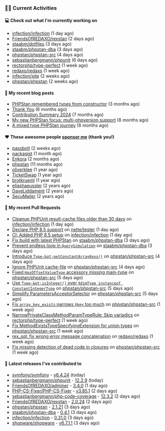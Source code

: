 ### 👨‍💻 Current Activities


#### 💻 Check out what I'm currently working on

- [infection/infection](https://github.com/infection/infection) (1 day ago)
- [FriendsOfREDAXO/rexstan](https://github.com/FriendsOfREDAXO/rexstan) (2 days ago)
- [staabm/dotfiles](https://github.com/staabm/dotfiles) (3 days ago)
- [staabm/phpstan-dba](https://github.com/staabm/phpstan-dba) (3 days ago)
- [phpstan/phpstan-src](https://github.com/phpstan/phpstan-src) (4 days ago)
- [sebastianbergmann/phpunit](https://github.com/sebastianbergmann/phpunit) (6 days ago)
- [rectorphp/type-perfect](https://github.com/rectorphp/type-perfect) (1 week ago)
- [redaxo/redaxo](https://github.com/redaxo/redaxo) (1 week ago)
- [infection/site](https://github.com/infection/site) (2 weeks ago)
- [phpstan/phpstan](https://github.com/phpstan/phpstan) (2 weeks ago)


#### 📜 My recent blog posts

- [PHPStan remembered types from constructor](https://staabm.github.io/2025/04/15/phpstan-remember-constructor-types.html) (3 months ago)
- [Thank You](https://staabm.github.io/2025/01/24/thank-you.html) (6 months ago)
- [Contribution Summary 2024](https://staabm.github.io/2024/12/11/contribution-summary-2024.html) (7 months ago)
- [My new PHPStan focus: multi-phpversion support](https://staabm.github.io/2024/11/28/phpstan-php-version-in-scope.html) (8 months ago)
- [A mixed type PHPStan journey](https://staabm.github.io/2024/11/26/phpstan-mixed-types.html) (8 months ago)


#### ❤️ These awesome people [sponsor me](https://github.com/sponsors/staabm) (thank you!)

- [passbolt](https://github.com/passbolt) (2 weeks ago)
- [packagist](https://github.com/packagist) (1 month ago)
- [Enkora](https://github.com/Enkora) (2 months ago)
- [phpstan](https://github.com/phpstan) (11 months ago)
- [oliverklee](https://github.com/oliverklee) (1 year ago)
- [TicketSwap](https://github.com/TicketSwap) (1 year ago)
- [brotkrueml](https://github.com/brotkrueml) (1 year ago)
- [eliashaeussler](https://github.com/eliashaeussler) (2 years ago)
- [DaveLiddament](https://github.com/DaveLiddament) (2 years ago)
- [SecuMailer](https://github.com/SecuMailer) (2 years ago)


#### 🔨 My recent Pull Requests

- [Cleanup PHPUnit result-cache files older than 30 days](https://github.com/infection/infection/pull/2349) on [infection/infection](https://github.com/infection/infection) (1 day ago)
- [Declare PHP 8.5 support](https://github.com/nette/tester/pull/460) on [nette/tester](https://github.com/nette/tester) (1 day ago)
- [CI: Added PHP 8.5 setup](https://github.com/infection/infection/pull/2348) on [infection/infection](https://github.com/infection/infection) (1 day ago)
- [Fix build with latest PHPStan](https://github.com/staabm/phpstan-dba/pull/764) on [staabm/phpstan-dba](https://github.com/staabm/phpstan-dba) (3 days ago)
- [Prevent endless loop in `QuerySimulation`](https://github.com/staabm/phpstan-dba/pull/763) on [staabm/phpstan-dba](https://github.com/staabm/phpstan-dba) (3 days ago)
- [Introduce `Type-&gt;getConstantArrayKeys()`](https://github.com/phpstan/phpstan-src/pull/4171) on [phpstan/phpstan-src](https://github.com/phpstan/phpstan-src) (4 days ago)
- [Ignore PHPUnit cache-file](https://github.com/phpstan/phpstan-src/pull/4169) on [phpstan/phpstan-src](https://github.com/phpstan/phpstan-src) (4 days ago)
- [Fixed `HasOffsetValueType` accessory missing main-type](https://github.com/phpstan/phpstan-src/pull/4162) on [phpstan/phpstan-src](https://github.com/phpstan/phpstan-src) (5 days ago)
- [Use `Type-&gt;isInteger()` over `$dimType instanceof ConstantIntegerType`](https://github.com/phpstan/phpstan-src/pull/4161) on [phpstan/phpstan-src](https://github.com/phpstan/phpstan-src) (5 days ago)
- [Simplify ParametersAcceptorSelector](https://github.com/phpstan/phpstan-src/pull/4160) on [phpstan/phpstan-src](https://github.com/phpstan/phpstan-src) (5 days ago)
- [Fix `array_key_exists` narrows `$key` too much](https://github.com/phpstan/phpstan-src/pull/4151) on [phpstan/phpstan-src](https://github.com/phpstan/phpstan-src) (1 week ago)
- [NarrowPrivateClassMethodParamTypeRule: Skip variadics](https://github.com/rectorphp/type-perfect/pull/66) on [rectorphp/type-perfect](https://github.com/rectorphp/type-perfect) (1 week ago)
- [Fix MethodExistsTypeSpecifyingExtension for union types](https://github.com/phpstan/phpstan-src/pull/4150) on [phpstan/phpstan-src](https://github.com/phpstan/phpstan-src) (1 week ago)
- [rex_sql: fix wrong error message concatenation](https://github.com/redaxo/redaxo/pull/6317) on [redaxo/redaxo](https://github.com/redaxo/redaxo) (1 week ago)
- [Fix missing detection of dead code in closures](https://github.com/phpstan/phpstan-src/pull/4148) on [phpstan/phpstan-src](https://github.com/phpstan/phpstan-src) (1 week ago)


#### 🔭 Latest releases I've contributed to

- [symfony/symfony](https://github.com/symfony/symfony) - [v6.4.24](https://github.com/symfony/symfony/releases/tag/v6.4.24) (today)
- [sebastianbergmann/phpunit](https://github.com/sebastianbergmann/phpunit) - [12.2.9](https://github.com/sebastianbergmann/phpunit/releases/tag/12.2.9) (today)
- [FriendsOfREDAXO/adminer](https://github.com/FriendsOfREDAXO/adminer) - [3.4.0](https://github.com/FriendsOfREDAXO/adminer/releases/tag/3.4.0) (1 day ago)
- [PHP-CS-Fixer/PHP-CS-Fixer](https://github.com/PHP-CS-Fixer/PHP-CS-Fixer) - [v3.85.1](https://github.com/PHP-CS-Fixer/PHP-CS-Fixer/releases/tag/v3.85.1) (2 days ago)
- [sebastianbergmann/php-code-coverage](https://github.com/sebastianbergmann/php-code-coverage) - [12.3.2](https://github.com/sebastianbergmann/php-code-coverage/releases/tag/12.3.2) (2 days ago)
- [FriendsOfREDAXO/rexstan](https://github.com/FriendsOfREDAXO/rexstan) - [2.0.24](https://github.com/FriendsOfREDAXO/rexstan/releases/tag/2.0.24) (2 days ago)
- [phpstan/phpstan](https://github.com/phpstan/phpstan) - [2.1.21](https://github.com/phpstan/phpstan/releases/tag/2.1.21) (3 days ago)
- [staabm/phpstan-dba](https://github.com/staabm/phpstan-dba) - [0.4.1](https://github.com/staabm/phpstan-dba/releases/tag/0.4.1) (3 days ago)
- [infection/infection](https://github.com/infection/infection) - [0.31.0](https://github.com/infection/infection/releases/tag/0.31.0) (3 days ago)
- [shopware/shopware](https://github.com/shopware/shopware) - [v6.7.1.1](https://github.com/shopware/shopware/releases/tag/v6.7.1.1) (3 days ago)
